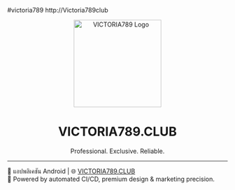 #victoria789
http://Victoria789club
<p align="center">
  <img src="https://raw.githubusercontent.com/YourUsername/Victoria789/main/assets/logo.png" alt="VICTORIA789 Logo" width="200"/>
</p>

<h1 align="center">VICTORIA789.CLUB</h1>

<p align="center">
  Professional. Exclusive. Reliable.
</p>

---

📱 แอปพลิเคชัน Android | 🌐 [VICTORIA789.CLUB](http://victoria789.club)  
🚀 Powered by automated CI/CD, premium design & marketing precision.